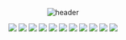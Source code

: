 <div align="center">
  
  ![header](https://capsule-render.vercel.app/api?type=Waving&color=bcbcbc&fontSize=40&fontColor=5b5b5b&text=System.out.println(%22Welcome%20Here!%22)%3B&animation=fadeIn&fontAlignY=55)
</div>
<div align="center">

  <img src="https://img.shields.io/badge/JAVA-007396?style=for-the-badge&logo=java&logoColor=white">

  <img src="https://img.shields.io/badge/MySQL-4479A1?style=for-the-badge&logo=MySQL&logoColor=white">

  <img src="https://img.shields.io/badge/Oracle-F80000?style=for-the-badge&logo=Oracle&logoColor=white">

  <img src="https://img.shields.io/badge/Spring-6DB33F?style=for-the-badge&logo=Spring&logoColor=white">

  <img src="https://img.shields.io/badge/SpringBoot-6DB33F?style=for-the-badge&logo=Spring Boot&logoColor=white">
  
  <img src="https://img.shields.io/badge/github-181717?style=for-the-badge&logo=github&logoColor=white">

  <img src="https://img.shields.io/badge/Miro-050038?style=for-the-badge&logo=Miro&logoColor=white">
  
  <img src="https://img.shields.io/badge/Amazon AWS-232F3E?style=for-the-badge&logo=aws&logoColor=white">
  
  <img src="https://img.shields.io/badge/Amazon EC2-FF9900?style=for-the-badge&logo=aws&logoColor=white">
  
  <img src="https://img.shields.io/badge/Amazon RDS-527FFF?style=for-the-badge&logo=aws&logoColor=white">

  <img src="https://img.shields.io/badge/Docker-2496ED?style=for-the-badge&logo=Docker&logoColor=white">
</div>
